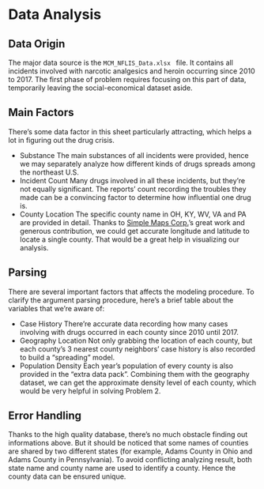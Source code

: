 # Data Analysis
## Data Origin
The major data source is the `MCM_NFLIS_Data.xlsx ` file. It contains all incidents involved with narcotic analgesics and heroin occurring since 2010 to 2017. The first phase of problem requires focusing on this part of data, temporarily leaving the social-economical dataset aside.
## Main Factors
There’s some data factor in this sheet particularly attracting, which helps a lot in figuring out the drug crisis.
* Substance
	The main substances of all incidents were provided, hence we may separately analyze how different kinds of drugs spreads among the northeast U.S.
* Incident Count
	Many drugs involved in all these incidents, but they’re not equally significant. The reports’ count recording the troubles they made can be a convincing factor to determine how influential one drug is.
* County Location
	The specific county name in OH, KY, WV, VA and PA are provided in detail. Thanks to [Simple Maps Corp.][1]’s great work and generous contribution, we could get accurate longitude and latitude to locate a single county. That would be a great help in visualizing our analysis.
## Parsing
There are several important factors that affects the modeling procedure. To clarify the argument parsing procedure, here’s a brief table about the variables that we’re aware of:
* Case History
	There’re accurate data recording how many cases involving with drugs occurred in each county since 2010 until 2017.
* Geography Location
	Not only grabbing the location of each county, but each county’s 3 nearest county neighbors’ case history is also recorded to build a “spreading” model.
* Population Density
	Each year’s population of every county is also provided in the “extra data pack”. Combining them with the geography dataset, we can get the approximate density level of each county, which would be very helpful in solving Problem 2.
## Error Handling
Thanks to the high quality database, there’s no much obstacle finding out informations above. But it should be noticed that some names of counties are shared by two different states (for example, Adams County in Ohio and Adams County in Pennsylvania). To avoid conflicting analyzing result, both state name and county name are used to identify a county. Hence the county data can be ensured unique.

[1]:	https://simplemaps.com "Simple Maps Corp."
